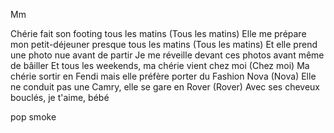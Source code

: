 Mm

Chérie fait son footing tous les matins (Tous les matins)
Elle me prépare mon petit-déjeuner presque tous les matins (Tous les matins)
Et elle prend une photo nue avant de partir
Je me réveille devant ces photos avant même de bâiller
Et tous les weekends, ma chérie vient chez moi (Chez moi)
Ma chérie sortir en Fendi mais elle préfère porter du Fashion Nova (Nova)
Elle ne conduit pas une Camry, elle se gare en Rover (Rover)
Avec ses cheveux bouclés, je t'aime, bébé


pop smoke 